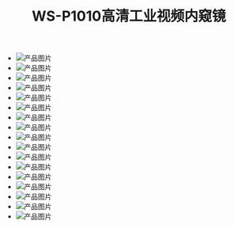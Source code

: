 ﻿---
title: "WS-P1010高清工业视频内窥镜"
summary: 高清光纤照明360度旋转镜头内窥镜
primary_category: "电子内窥镜"
secondary_category: "工业视频内窥镜"
model: "WS-P1010"
series: "P系列"
supplier: "深圳市微视光电科技有限公司"
published: 2025-01-01T12:00:00+08:00
gallery:
  - image: "/images/products/P60/P-MAIN.jpg"
    alt: "主图"
    is_main: true
  - image: "/images/products/P60/P-1.jpg"
    alt: "工业内窥镜"
  - image: "/images/products/P60/P-2.jpg"
    alt: "工业内窥镜"
  - image: "/images/products/P60/P-3.jpeg"
    alt: "工业内窥镜"
  - image: "https://picsum.photos/800/600?random=5"
    alt: "副图4"
parameters:
  - name: "主机屏幕"
    value: "6英寸"
  - name: "待机时长"
    value: "8小时"
  - name: "探头直径"
    value: "1mm"
  - name: "像素"
    value: "16万"
  - name: "景深"
    value: "3mm~70mm"
  - name: "视场角"
    value: "120度"
  - name: "视向"
    value: "直视"
  - name: "光源"
    value: "光纤光源"
  - name: "导向"
    value: "无导向"
  - name: "管线材质"
    value: "合金弹簧软管"
  - name: "防护等级"
    value: "IP67"
  - name: "工作温度"
    value: "-20~70"
application_scenarios: |
  ## 工业内窥镜的多元化应用场景

  ### 汽车工业检测
  在汽车制造和维修领域，WS-P1010高清工业视频内窥镜发挥着关键作用：
  - 发动机缸内壁检测
  - 变速箱内部磨损评估
  - 精密零部件质量检查

  ![汽车工业检测](https://picsum.photos/1200/600?random=1)

  ### 航空航天领域
  航空航天对设备精度要求极高，P1010内窥镜提供精准检测：
  - 飞机发动机内部检查
  - 航天器精密部件检测
  - 复合材料结构无损检测

  ![航空航天检测](https://picsum.photos/1200/600?random=2)

  ### 工业设备维修
  广泛应用于各类工业设备的预防性维护：
  - 管道内壁腐蚀检测
  - 机械设备内部磨损评估
  - 电力设备绝缘检查

  ![工业设备维修](https://picsum.photos/1200/600?random=3)

  ### 优势特点
  - 高清晰度图像采集
  - 极小探头直径（1mm）
  - 广泛的景深范围（3mm~70mm）
  - 坚固耐用的IP67防护等级
  - 长时间工作（8小时待机）

data_download:
  - file_title: "规格书"
    file_path: "/uploads/规格书.pdf"
related_products:
  - "product-93430电子内窥镜-2792"
  - "product-93430电子内窥镜-2800"
  - "sample-product-3"
---
  - ![产品图片](https://vsndt.cn/static/upload/image/20241012/1728720020169235.jpg)
  - ![产品图片](https://vsndt.cn/static/upload/image/20241012/1728720128190726.jpg)
  - ![产品图片](https://vsndt.cn/static/upload/image/20241012/1728720138237129.jpg)
  - ![产品图片](https://vsndt.cn/static/upload/image/20241012/1728720171198956.jpg)
  - ![产品图片](https://vsndt.cn/static/upload/image/20241012/1728720219136227.jpg)
  - ![产品图片](https://vsndt.cn/static/upload/image/20241012/1728720247108090.jpg)
  - ![产品图片](https://vsndt.cn/static/upload/image/20241012/1728720259195680.jpg)
  - ![产品图片](https://vsndt.cn/static/upload/image/20241012/1728720270754768.jpg)
  - ![产品图片](https://vsndt.cn/static/upload/image/20241012/1728720293387853.jpg)
  - ![产品图片](https://vsndt.cn/static/upload/image/20241012/1728720307113226.jpg)
  - ![产品图片](https://vsndt.cn/static/upload/image/20241012/1728720325110566.jpg)
  - ![产品图片](https://vsndt.cn/static/upload/image/20241012/1728720336174612.jpg)
  - ![产品图片](https://vsndt.cn/static/upload/image/20241012/1728720349999974.jpg)
  - ![产品图片](https://vsndt.cn/static/upload/image/20241012/1728720368205596.jpg)
  - ![产品图片](https://vsndt.cn/static/upload/image/20241012/1728720418411057.jpg)
  - ![产品图片](https://vsndt.cn/static/upload/image/20241012/1728720418982185.jpg)
  - ![产品图片](https://vsndt.cn/static/upload/image/20241012/1728720419138337.jpg)

